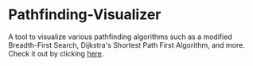 # Pathfinding-Visualizer
A tool to visualize various pathfinding algorithms such as a modified Breadth-First Search, Dijkstra's Shortest Path First Algorithm, and more.
Check it out by clicking [here](ryuseic.github.io/Pathfinding-Visualizer).
